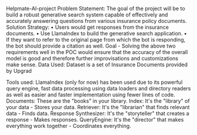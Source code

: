 Helpmate-AI-project
Problem Statement:
The goal of the project will be to build a robust generative search system capable of effectively and accurately answering questions from various insurance policy documents.
Solution Strategy:
•	Users would get responses from the insurance documents.
•	Use LlamaIndex to build the generative search application.
•	If they want to refer to the original page from which the bot is responding, the bot should provide a citation as well. Goal - Solving the above two requirements well in the POC would ensure that the accuracy of the overall model is good and therefore further improvisations and customizations make sense.
Data Used:
Dataset is a set of Insurance Documents provided by Upgrad
 
Tools used:
LlamaIndex (only for now) has been used due to its powerful query engine, fast data processing using data loaders and directory readers as well as easier and faster implementation using fewer lines of code.  
Documents: These are the "books" in your library.
Index: It's the "library" of your data - Stores your data.
Retriever: It's the "librarian" that finds relevant data - Finds data.
Response Synthesizer: It's the "storyteller" that creates a response - Makes responses.
QueryEngine: It's the "director" that makes everything work together - Coordinates everything.

